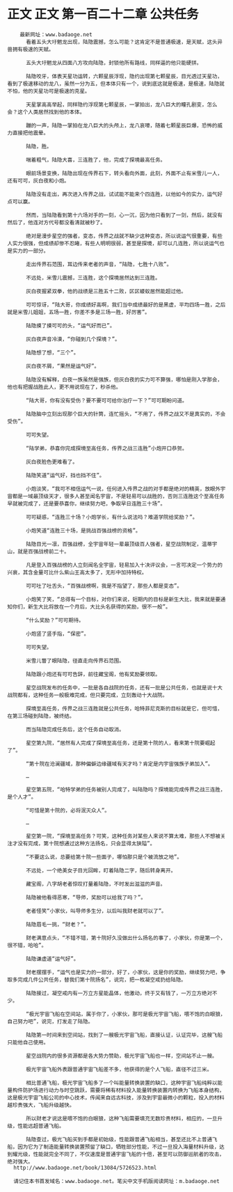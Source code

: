 # 正文 正文 第一百二十二章 公共任务
        最新网址：www.badaoge.net
          看着五头大圩魍龙出现，陆隐震撼，怎么可能？这肯定不是普通极速，是天赋，这头异兽拥有极速的天赋。
      
          五头大圩魍龙从四面八方攻向陆隐，封锁他所有路线，同样逼的他只能硬拼。
      
          陆隐咬牙，体表天星功运转，六颗星辰浮现，隐约出现第七颗星辰，目光透过天星功，看到了极速移动的龙八，虽然一分为五，但本体只有一个，说到底这就是极速，是极速，陆隐就不怕，他的天星功可是极速的克星。
      
          天星掌高高举起，同样隐约浮现第七颗星辰，一掌拍出，龙八巨大的瞳孔剧变，怎么会？这个人类居然找到他的本体。
      
          蹦的一声，陆隐一掌拍在龙八巨大的头颅上，龙八哀嚎，随着七颗星辰巨爆，恐怖的威力直接把他震晕。
      
          陆隐，胜。
      
          喘着粗气，陆隐大喜，三连胜了，他，完成了探境最高任务。
      
          眼前场景变换，陆隐出现在传界石下，转头看向外面，此刻，外面不止有米雪儿一人，还有可可，灰白夜和小炮。
      
          陆隐没有走出，再次进入传界之战，试试能不能来个四连胜，以他如今的实力，运气好点可以赢。
      
          然而，当陆隐看到第十六场对手的一刻，心一沉，因为他只看到了一剑，然后，就没有然后了，他连对方代号都没看清就被秒了。
      
          绝对是漫步星空的强者，变态，传界之战就不缺少这种变态，所以说运气很重要，有些人实力很强，但成绩却惨不忍睹，有些人明明很弱，甚至是探境，却可以几连胜，所以说运气也是实力的一部分。
      
          走出传界石范围，耳边传来老者的声音，“陆隐，七胜十八败”。
      
          不远处，米雪儿震撼，三连胜，这个探境居然达到三连胜。
      
          灰白夜握紧双拳，他的战绩是三胜五十二败，区区蝼蚁居然能超过他。
      
          可可惊讶，“陆大哥，你成绩好高啊，我们当中成绩最好的是黑虚，平均四场一胜，之后就是米雪儿姐姐，五场一胜，你差不多是三场一胜，好厉害”。
      
          陆隐摸了摸可可的头，“运气好而已”。
      
          灰白夜声音冷漠，“你碰到几个探境？”。
      
          陆隐想了想，“三个”。
      
          灰白夜不屑，“果然是运气好”。
      
          陆隐没有解释，白夜一族虽然是强族，但灰白夜的实力可不算强，哪怕是刚入学那会，他也有把握战胜此人，更不用说现在了，秒杀他。
      
          “陆大哥，你有没有受伤？要不要可可给你治疗一下？”可可期盼问道。
      
          陆隐脑中立刻出现那个巨大的针筒，连忙摇头，“不用了，传界之战又不是真实的，不会受伤”。
      
          可可失望。
      
          “陆学弟，恭喜你完成探境至高任务，传界之战三连胜”小炮开口恭贺。
      
          灰白夜脸色更难看了。
      
          陆隐笑道“运气好，挡也挡不住”。
      
          小炮淡笑，“我可不相信运气一说，任何进入传界之战的对手都是绝对的精英，放眼外宇宙都是一域最顶级天才，很多人甚至闻名宇宙，不是轻易可以战胜的，否则三连胜这个至高任务早就被完成了，还是要恭喜你，继续努力吧，争取早日连胜三十场”。
      
          可可疑惑，“连胜三十场？小炮学长，有什么说法吗？难道学院给奖励？”。
      
          小炮笑道“连胜三十场，是挑战百强战榜的资格”。
      
          陆隐目光一凛，百强战榜，全宇宙年轻一辈最顶级百人强者，星空战院制定，温蒂宇山，就是百强战榜前二十。
      
          凡是登入百强战榜的人立刻闻名全宇宙，轻易加入十决评议会，一言可决定一个势力的兴衰，其含金量可比什么紫山王高太多了，无形中加持特权。
      
          可可吐了吐舌头，“百强战榜啊，我是不指望了，那些人都是变态”。
      
          小炮笑了笑，“总得有一个目标，对你们来说，短期内的目标是新生大比，我来就是要通知你们，新生大比将放在一个月后，大比头名获得的奖励，很不一般”。
      
          “什么奖励？”可可期待。
      
          小炮竖了竖手指，“保密”。
      
          可可失望。
      
          米雪儿瞥了眼陆隐，径直走向传界石范围。
      
          陆隐跟小炮还有可可告辞，前往藏宝阁，他有奖励要领取。
      
          星空战院发布的任务中，一批是各自战院的任务，还有一批是公共任务，也就是说十大战院都有，这种任务一般极难完成，但只要完成，立刻轰动十大战院。
      
          探境至高任务，传界之战三连胜就是公共任务，哈特菲尼克斯的目标就是它，但可惜，在第三场碰到陆隐，被终结。
      
          而当陆隐完成任务后，这个任务自动取消。
      
          星空第九院，“居然有人完成了探境至高任务，还是第十院的人，看来第十院要崛起了”。
      
          “第十院在沧澜疆域，那种偏僻边缘疆域有天才吗？肯定是内宇宙强族子弟加入”。
      
          …
      
          星空第五院，“哈特学弟的任务被别人完成了，叫陆隐吗？探境能完成传界之战三连胜，是个人才”。
      
          “可惜是第十院的，必将泯灭众人”。
      
          …
      
          星空第一院，“探境至高任务？可笑，这种任务对某些人来说不算太难，那些人不想被关注才没有完成，第十院想通过这种方法扬名，只会显得太狭隘”。
      
          “不要这么说，总要给第十院一些面子，哪怕那只是个被流放之地”。
      
          不远处，一个绝美女子目光回眸，盯着陆隐二字，随后转身离开。
      
          藏宝阁，八字胡老者惊叹打量着陆隐，不时发出滋滋的声音。
      
          陆隐被他看得恶寒，“导师，奖励可以给我了吗？”。
      
          老者怪笑“小家伙，叫导师多生分，以后叫我财老就可以了”。
      
          陆隐眉毛一挑，“财老？”。
      
          财老满意点头，“不错不错，第十院好久没做出什么扬名的事了，小家伙，你是第一个，很不错，哈哈”。
      
          陆隐谦虚道“运气好”。
      
          财老摆摆手，“运气也是实力的一部分，好了，小家伙，这是你的奖励，继续努力吧，争取多完成几件公共任务，替我们第十院扬名”，说完，把一枚凝空戒扔给陆隐。
      
          陆隐接过，凝空戒内有一万立方星能晶体，他激动，终于又有钱了，一万立方绝对不少。
      
          “极光宇宙飞船在空间站，属于你了，小家伙，那可是极光宇宙飞船，喂不饱的白眼狼，自己努力吧”，说完，打发走了陆隐。
      
          陆隐第一时间来到空间站，找到了一艘极光宇宙飞船，直接认证，认证完毕，这艘飞船只能他自己使用。
      
          星空战院内的很多资源都是各大势力赞助，极光宇宙飞船也一样，空间站不止一艘。
      
          极光宇宙飞船外表跟普通宇宙飞船差不多，他获得的是个人飞船，直径不过三米。
      
          相比普通飞船，极光宇宙飞船多了一个叫能量转换装置的缺口，这种宇宙飞船纯粹以能量构件防护场进行动力与时空跳跃，需要将稀有材料投入能量转换装置内转换为飞船本身结构，这是极光宇宙飞船公司的中心技术，传闻来自远古科技，涉及到宇宙最微小的颗粒，投入的材料越珍贵强大，飞船升级越快。
      
          所以财老才说这是喂不饱的白眼狼，这种飞船需要填充无数珍贵材料，相应的，一旦升级，性能远超普通飞船。
      
          陆隐查过，极光飞船买到手都是初始级，性能跟普通飞船相当，甚至还比不上普通飞船，因为它为了制造能量转换装置预留了缺口，牺牲部分性能，不过一旦投入海量材料升级，达到耀光级，性能就完全不同了，不仅速度是普通宇宙飞船的十倍，甚至可以防御巡航者的攻击，绝对强大。
      http://www.badaoge.net/book/13084/5726523.html
      
      请记住本书首发域名：www.badaoge.net。笔尖中文手机版阅读网址：m.badaoge.net